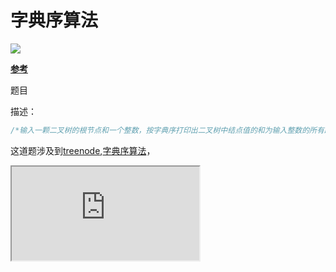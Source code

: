 # 字典序算法

<img src="https://img-blog.csdnimg.cn/20181101133823660.png?x-oss-process=image/watermark,type_ZmFuZ3poZW5naGVpdGk,shadow_10,text_aHR0cHM6Ly9ibG9nLmNzZG4ubmV0L0hhcHB5Um9ja2luZw==,size_16,color_FFFFFF,t_70">

[**参考**](https://blog.csdn.net/HappyRocking/article/details/83619392)

题目

描述：

```js
/*输入一颗二叉树的根节点和一个整数，按字典序打印出二叉树中结点值的和为输入整数的所有路径。路径定义为从树的根结点开始往下一直到叶结点所经过的结点形成一条路径。*/
```

这道题涉及到[treenode](https://blog.nowcoder.net/n/954373f213e14eeab0a69ed0e9ef1b6e),[字典序算法](https://blog.csdn.net/HappyRocking/article/details/83619392)，



<iframe src="https://www.processon.com/view/5f50f997e0b34d6f59ddb778" ></iframe>